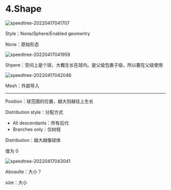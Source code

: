 # 4.Shape

![speedtree-20220417041707](https://image-1300893378.cos.ap-shanghai.myqcloud.com/docs/speedtree/SpeedTree-20220417041707.png)

Style：None/Sphere/Enabled geomertry

None：原始形态

![speedtree-20220417041959](https://image-1300893378.cos.ap-shanghai.myqcloud.com/docs/speedtree/SpeedTree-20220417041959.png)

Shpere：空间上是个球，大概生长在球内。是父级包裹子级，所以要在父级使用

![speedtree-20220417042046](https://image-1300893378.cos.ap-shanghai.myqcloud.com/docs/speedtree/SpeedTree-20220417042046.png)

Mesh：外部导入

---

Position：球范围的位置，越大则越往上生长

Distribution style：分配方式

- All descendants：所有后代
- Branches only：仅树枝

Distribution：越大越像球体

值为 0

![speedtree-20220417043041](https://image-1300893378.cos.ap-shanghai.myqcloud.com/docs/speedtree/SpeedTree-20220417043041.png)

Abosulte：大小？

size：大小

